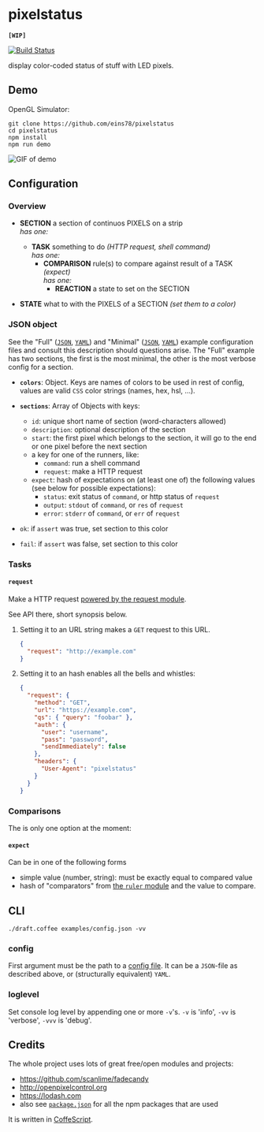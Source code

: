 # pixelstatus

**`[WIP]`**

[![Build Status](https://img.shields.io/travis/eins78/pixelstatus/master.svg)](https://travis-ci.org/eins78/pixelstatus)

display color-coded status of stuff with LED pixels.

## Demo

OpenGL Simulator:

```shell
git clone https://github.com/eins78/pixelstatus
cd pixelstatus
npm install
npm run demo
```

![GIF of demo](https://cloud.githubusercontent.com/assets/134942/5794524/d8d94c6e-9f71-11e4-805e-effd4e89590f.gif)


## Configuration

### Overview

- **SECTION** a section of continuos PIXELS on a strip  
  *has one:*
    - **TASK** something to do *(HTTP request, shell command)*  
    *has one:*
        - **COMPARISON** rule(s) to compare against result of a TASK *(expect)*  
        *has one:*
            - **REACTION** a state to set on the SECTION

- **STATE** what to with the PIXELS of a SECTION *(set them to a color)*

### JSON object

See the "Full" ([`JSON`][full-conf-json], [`YAML`][full-conf-yaml])
and "Minimal" ([`JSON`][mini-conf-json], [`YAML`][mini-conf-yaml])
example configuration files and consult this description should questions arise.
The "Full" example has two sections, the first is the most minimal, the other is the most verbose config for a section.

- **`colors`**: Object. Keys are names of colors to be used in rest of config, values are valid `CSS` color strings (names, hex, hsl, …).
- **`sections`**: Array of Objects with keys:
    - `id`: unique short name of section (word-characters allowed)
    - `description`: optional description of the section
    - `start`: the first pixel which belongs to the section, it will go to the end or one pixel before the next section
    - a key for one of the runners, like:
        - `command`: run a shell command
        - `request`: make a HTTP request
    - `expect`: hash of expectations on (at least one of) the following values (see below for possible expectations):
        - `status`: exit status of `command`, or http status of `request`
        - `output`: `stdout` of `command`, or `res` of `request`
        - `error`: `stderr` of `command`, or `err` of `request`

- `ok`: if `assert` was true, set section to this color
- `fail`: if `assert` was false, set section to this color


### Tasks

#### `request`

Make a HTTP request [powered by the request module][`request`].

See API there, short synopsis below.

1. Setting it to an URL string makes a `GET` request to this URL.

    ```json
    {
      "request": "http://example.com"
    }
    ```

2. Setting it to an hash enables all the bells and whistles:

    ```json
    {
      "request": {
        "method": "GET",
        "url": "https://example.com",
        "qs": { "query": "foobar" },
        "auth": {
          "user": "username",
          "pass": "password",
          "sendImmediately": false
        },
        "headers": {
          "User-Agent": "pixelstatus"
        }
      }
    }
    ```

### Comparisons

The is only one option at the moment:

#### `expect`

Can be in one of the following forms
- simple value (number, string): must be exactly equal to compared value
- hash of "comparators" from [the `ruler` module][`ruler`] and the value to compare.


<!-- automatic assertions (no need to add those):
- `{ "status": { truthy: "" } }`
- `{ "err": { falsy: "" } }` -->



## CLI

`./draft.coffee examples/config.json -vv`

### config

First argument must be the path to a [config file](#json-configuation).
It can be a `JSON`-file as described above, or (structurally equivalent) `YAML`.

### loglevel

Set console log level by appending one or more `-v`'s.
`-v` is 'info', `-vv` is 'verbose', `-vvv` is 'debug'.


## Credits

The whole project uses lots of great free/open modules and projects:

- <https://github.com/scanlime/fadecandy>
- <http://openpixelcontrol.org>
- <https://lodash.com>
- also see [`package.json`](https://github.com/eins78/pixelstatus/blob/master/examples/config.json) for all the npm packages that are used

It is written in [CoffeScript](http://coffeescript.org).

[`must`]: <https://github.com/moll/js-must/blob/master/doc/API.md>
[`ruler`]: <https://www.npmjs.com/package/ruler>
[`request`]: <https://www.npmjs.com/package/request>
[full-conf-json]: <https://github.com/eins78/pixelstatus/blob/master/examples/npm-status-config.json>
[full-conf-yaml]: <https://github.com/eins78/pixelstatus/blob/master/examples/npm-status-config.yaml>
[mini-conf-json]: <https://github.com/eins78/pixelstatus/blob/master/examples/minimal-config.json>
[mini-conf-yaml]: <https://github.com/eins78/pixelstatus/blob/master/examples/minimal-config.json>
